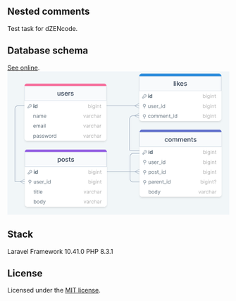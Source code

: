 ## Nested comments

Test task for dZENcode.

## Database schema

[See online](https://drawsql.app/teams/john-subuts-team/diagrams/nested-comments).
![Database schema](Database_schema.png "2024-01-19 15:20:00")

## Stack

Laravel Framework 10.41.0
PHP 8.3.1

## License

Licensed under the [MIT license](https://opensource.org/licenses/MIT).
